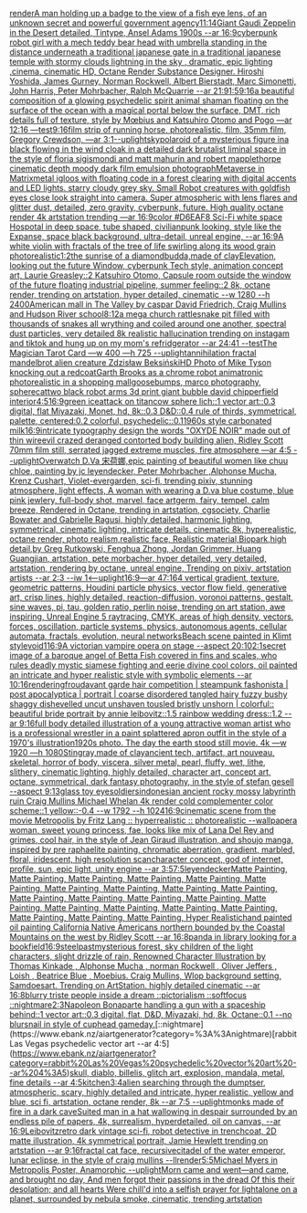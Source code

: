 [render](https://www.ebank.nz/aiartgenerator?category=render)[A man holding up a badge to the view of a fish eye lens, of an unknown secret and powerful government agency](https://www.ebank.nz/aiartgenerator?category=A%20man%20holding%20up%20a%20badge%20to%20the%20view%20of%20a%20fish%20eye%20lens%2C%20of%20an%20unknown%20secret%20and%20powerful%20government%20agency)[11:14](https://www.ebank.nz/aiartgenerator?category=11%3A14)[Giant Gaudi Zeppelin in the Desert detailed, Tintype, Ansel Adams 1900s --ar 16:9](https://www.ebank.nz/aiartgenerator?category=Giant%20Gaudi%20Zeppelin%20in%20the%20Desert%20detailed%2C%20Tintype%2C%20Ansel%20Adams%201900s%20--ar%2016%3A9)[cyberpunk robot girl with a mech teddy bear head with umbrella standing in the distance underneath a traditional japanese gate in a traditional japanese temple with stormy clouds lightning in the sky , dramatic, epic lighting ,cinema, cinematic HD, Octane Render Substance Designer. Hiroshi Yoshida, James Gurney, Norman Rockwell, Albert Bierstadt, Marc Simonetti, John Harris, Peter Mohrbacher, Ralph McQuarrie --ar 21:9](https://www.ebank.nz/aiartgenerator?category=cyberpunk%20robot%20girl%20with%20a%20mech%20teddy%20bear%20head%20with%20umbrella%20standing%20in%20the%20distance%20underneath%20a%20traditional%20japanese%20gate%20in%20a%20traditional%20japanese%20temple%20with%20stormy%20clouds%20lightning%20in%20the%20sky%20%2C%20dramatic%2C%20epic%20lighting%20%2Ccinema%2C%20cinematic%20HD%2C%20Octane%20Render%20Substance%20Designer.%20Hiroshi%20Yoshida%2C%20James%20Gurney%2C%20Norman%20Rockwell%2C%20Albert%20Bierstadt%2C%20Marc%20Simonetti%2C%20John%20Harris%2C%20Peter%20Mohrbacher%2C%20Ralph%20McQuarrie%20--ar%2021%3A9)[1:5](https://www.ebank.nz/aiartgenerator?category=1%3A5)[9:16](https://www.ebank.nz/aiartgenerator?category=9%3A16)[a beautiful composition of a glowing psychedelic spirit animal shaman floating on the surface of the ocean with a magical portal below the surface, DMT,  rich details full of texture, style by Mœbius and Katsuhiro Otomo and Pogo —ar 12:16 —test](https://www.ebank.nz/aiartgenerator?category=a%20beautiful%20composition%20of%20a%20glowing%20psychedelic%20spirit%20animal%20shaman%20floating%20on%20the%20surface%20of%20the%20ocean%20with%20a%20magical%20portal%20below%20the%20surface%2C%20DMT%2C%20%20rich%20details%20full%20of%20texture%2C%20style%20by%20M%C5%93bius%20and%20Katsuhiro%20Otomo%20and%20Pogo%20%E2%80%94ar%2012%3A16%20%E2%80%94test)[9:16](https://www.ebank.nz/aiartgenerator?category=9%3A16)[film strip of running horse, photorealistic, film, 35mm film, Gregory Crewdson, —ar 3:1](https://www.ebank.nz/aiartgenerator?category=film%20strip%20of%20running%20horse%2C%20photorealistic%2C%20film%2C%2035mm%20film%2C%20Gregory%20Crewdson%2C%20%E2%80%94ar%203%3A1)[--uplight](https://www.ebank.nz/aiartgenerator?category=--uplight)[sky](https://www.ebank.nz/aiartgenerator?category=sky)[polaroid of a mysterious figure ina black flowing in the wind cloak in a detailed dark brutalist liminal space in the style of floria sigismondi and matt mahurin and robert mapplethorpe cinematic depth moody dark film emulsion photograph](https://www.ebank.nz/aiartgenerator?category=polaroid%20of%20a%20mysterious%20figure%20ina%20black%20flowing%20in%20the%20wind%20cloak%20in%20a%20detailed%20dark%20brutalist%20liminal%20space%20in%20the%20style%20of%20floria%20sigismondi%20and%20matt%20mahurin%20and%20robert%20mapplethorpe%20cinematic%20depth%20moody%20dark%20film%20emulsion%20photograph)[Metaverse in Matrix](https://www.ebank.nz/aiartgenerator?category=Metaverse%20in%20Matrix)[metal igloos with floating code in a forest clearing with digital accents and LED lights. starry cloudy grey sky. Small Robot creatures with goldfish eyes close look straight into camera. Super atmospheric with lens flares and glitter dust, detailed, zero gravity, cyberpunk, future. High quality octane render 4k artstation trending —ar 16:9](https://www.ebank.nz/aiartgenerator?category=metal%20igloos%20with%20floating%20code%20in%20a%20forest%20clearing%20with%20digital%20accents%20and%20LED%20lights.%20starry%20cloudy%20grey%20sky.%20Small%20Robot%20creatures%20with%20goldfish%20eyes%20close%20look%20straight%20into%20camera.%20Super%20atmospheric%20with%20lens%20flares%20and%20glitter%20dust%2C%20detailed%2C%20zero%20gravity%2C%20cyberpunk%2C%20future.%20High%20quality%20octane%20render%204k%20artstation%20trending%20%E2%80%94ar%2016%3A9)[color #D6EAF8 Sci-Fi white space Hospotal in deep space, tube shaped, civilianpunk looking, style like the Expanse, space black background, ultra-detail, unreal engine, --ar 16:9](https://www.ebank.nz/aiartgenerator?category=color%20%23D6EAF8%20Sci-Fi%20white%20space%20Hospotal%20in%20deep%20space%2C%20tube%20shaped%2C%20civilianpunk%20looking%2C%20style%20like%20the%20Expanse%2C%20space%20black%20background%2C%20ultra-detail%2C%20unreal%20engine%2C%20--ar%2016%3A9)[A white violin with fractals  of the tree of life swirling along its wood grain photorealistic](https://www.ebank.nz/aiartgenerator?category=A%20white%20violin%20with%20fractals%20%20of%20the%20tree%20of%20life%20swirling%20along%20its%20wood%20grain%20photorealistic)[](https://www.ebank.nz/aiartgenerator?category=)[1:2](https://www.ebank.nz/aiartgenerator?category=1%3A2)[the sunrise of a diamond](https://www.ebank.nz/aiartgenerator?category=the%20sunrise%20of%20a%20diamond)[budda,made of clay](https://www.ebank.nz/aiartgenerator?category=budda%2Cmade%20of%20clay)[Elevation, looking out the future Window, cyberpunk Tech style, animation concept art, Laurie Greasley::2 Katsuhiro Otomo, Capsule room outside the window of the future floating industrial pipeline, summer feeling::2 8k, octane render, trending on artstation, hyper detailed, cinematic --w 1280 --h 2400](https://www.ebank.nz/aiartgenerator?category=Elevation%2C%20looking%20out%20the%20future%20Window%2C%20cyberpunk%20Tech%20style%2C%20animation%20concept%20art%2C%20Laurie%20Greasley%3A%3A2%20Katsuhiro%20Otomo%2C%20Capsule%20room%20outside%20the%20window%20of%20the%20future%20floating%20industrial%20pipeline%2C%20summer%20feeling%3A%3A2%208k%2C%20octane%20render%2C%20trending%20on%20artstation%2C%20hyper%20detailed%2C%20cinematic%20--w%201280%20--h%202400)[American mall in The Valley by caspar David Friedrich, Craig Mullins and Hudson River school](https://www.ebank.nz/aiartgenerator?category=American%20mall%20in%20The%20Valley%20by%20caspar%20David%20Friedrich%2C%20Craig%20Mullins%20and%20Hudson%20River%20school)[8:12](https://www.ebank.nz/aiartgenerator?category=8%3A12)[a mega church rattlesnake pit filled with thousands of snakes all wrything and coiled around one another, spectral dust particles, very detailed 8k realistic hallucination trending on instagam and tiktok and hung up on my mom's refridgerator --ar 24:41 --test](https://www.ebank.nz/aiartgenerator?category=a%20mega%20church%20rattlesnake%20pit%20filled%20with%20thousands%20of%20snakes%20all%20wrything%20and%20coiled%20around%20one%20another%2C%20spectral%20dust%20particles%2C%20very%20detailed%208k%20realistic%20hallucination%20trending%20on%20instagam%20and%20tiktok%20and%20hung%20up%20on%20my%20mom%27s%20refridgerator%20--ar%2024%3A41%20--test)[The Magician Tarot Card —w 400 —h 725 --uplight](https://www.ebank.nz/aiartgenerator?category=The%20Magician%20Tarot%20Card%20%E2%80%94w%20400%20%E2%80%94h%20725%20--uplight)[annihilation fractal mandelbrot alien creature Zdzisław Beksiński](https://www.ebank.nz/aiartgenerator?category=annihilation%20fractal%20mandelbrot%20alien%20creature%20Zdzis%C5%82aw%20Beksi%C5%84ski)[HD Photo of Mike Tyson knocking out a redcoat](https://www.ebank.nz/aiartgenerator?category=HD%20Photo%20of%20Mike%20Tyson%20knocking%20out%20a%20redcoat)[Garth Brooks as a chrome robot animatronic photorealistic in a shopping mall](https://www.ebank.nz/aiartgenerator?category=Garth%20Brooks%20as%20a%20chrome%20robot%20animatronic%20photorealistic%20in%20a%20shopping%20mall)[goosebumps, marco photography, sphere](https://www.ebank.nz/aiartgenerator?category=goosebumps%2C%20marco%20photography%2C%20sphere)[cat](https://www.ebank.nz/aiartgenerator?category=cat)[two black robot arms 3d print giant bubble david chipperfield interior](https://www.ebank.nz/aiartgenerator?category=two%20black%20robot%20arms%203d%20print%20giant%20bubble%20david%20chipperfield%20interior)[4:5](https://www.ebank.nz/aiartgenerator?category=4%3A5)[16:9](https://www.ebank.nz/aiartgenerator?category=16%3A9)[green ice](https://www.ebank.nz/aiartgenerator?category=green%20ice)[attack on titan](https://www.ebank.nz/aiartgenerator?category=attack%20on%20titan)[cow sphere lich::1 vector art::0.3 digital, flat Miyazaki, Monet, hd, 8k::0.3 D&D::0.4 rule of thirds, symmetrical, palette, centered:0.2 colorful, psychedelic::0.1](https://www.ebank.nz/aiartgenerator?category=cow%20sphere%20lich%3A%3A1%20vector%20art%3A%3A0.3%20digital%2C%20flat%20Miyazaki%2C%20Monet%2C%20hd%2C%208k%3A%3A0.3%20D%26D%3A%3A0.4%20rule%20of%20thirds%2C%20symmetrical%2C%20palette%2C%20centered%3A0.2%20colorful%2C%20psychedelic%3A%3A0.1)[](https://www.ebank.nz/aiartgenerator?category=)[1960s style carbonated milk](https://www.ebank.nz/aiartgenerator?category=1960s%20style%20carbonated%20milk)[16:9](https://www.ebank.nz/aiartgenerator?category=16%3A9)[intricate typography design the words "OXYDE NOIR" made out of thin wire](https://www.ebank.nz/aiartgenerator?category=intricate%20typography%20design%20the%20words%20%22OXYDE%20NOIR%22%20made%20out%20of%20thin%20wire)[evil crazed deranged contorted body building alien, Ridley Scott 70mm film still, serrated jagged extreme muscles, fire atmosphere  —ar 4:5 --uplight](https://www.ebank.nz/aiartgenerator?category=evil%20crazed%20deranged%20contorted%20body%20building%20alien%2C%20Ridley%20Scott%2070mm%20film%20still%2C%20serrated%20jagged%20extreme%20muscles%2C%20fire%20atmosphere%20%20%E2%80%94ar%204%3A5%20--uplight)[Overwatch D.Va 宋荷娜,epic painting of beautiful women like chuu chloe, painting by jc leyendecker, Peter Mohrbacher ,Alphonse Mucha, Krenz Cushart, Violet-evergarden, sci-fi,  trending pixiv, stunning atmosphere, light effects, A woman with wearing a D.va blue costume,  blue pink jewlery, full-body shot, marvel, face artgerm, fairy, tempel, calm breeze, Rendered in Octane, trending in artstation, cgsociety, Charlie Bowater and Gabrielle Ragusi, highly detailed, harmonic lighting, symmetrical, cinematic lighting, intricate details, cinematic 8k, hyperealistic, octane render, photo realism,realistic face, Realistic material,Biopark,high detail,by Greg Rutkowski, Fenghua Zhong, Jordan Grimmer, Huang Guangjian, artstation, pete morbacher, hyper detailed, very detailed, artstation, rendering by octane, unreal engine, Trending on pixiv, artstation artists --ar 2:3 --iw 1](https://www.ebank.nz/aiartgenerator?category=Overwatch%20D.Va%20%E5%AE%8B%E8%8D%B7%E5%A8%9C%2Cepic%20painting%20of%20beautiful%20women%20like%20chuu%20chloe%2C%20painting%20by%20jc%20leyendecker%2C%20Peter%20Mohrbacher%20%2CAlphonse%20Mucha%2C%20Krenz%20Cushart%2C%20Violet-evergarden%2C%20sci-fi%2C%20%20trending%20pixiv%2C%20stunning%20atmosphere%2C%20light%20effects%2C%20A%20woman%20with%20wearing%20a%20D.va%20blue%20costume%2C%20%20blue%20pink%20jewlery%2C%20full-body%20shot%2C%20marvel%2C%20face%20artgerm%2C%20fairy%2C%20tempel%2C%20calm%20breeze%2C%20Rendered%20in%20Octane%2C%20trending%20in%20artstation%2C%20cgsociety%2C%20Charlie%20Bowater%20and%20Gabrielle%20Ragusi%2C%20highly%20detailed%2C%20harmonic%20lighting%2C%20symmetrical%2C%20cinematic%20lighting%2C%20intricate%20details%2C%20cinematic%208k%2C%20hyperealistic%2C%20octane%20render%2C%20photo%20realism%2Crealistic%20face%2C%20Realistic%20material%2CBiopark%2Chigh%20detail%2Cby%20Greg%20Rutkowski%2C%20Fenghua%20Zhong%2C%20Jordan%20Grimmer%2C%20Huang%20Guangjian%2C%20artstation%2C%20pete%20morbacher%2C%20hyper%20detailed%2C%20very%20detailed%2C%20artstation%2C%20rendering%20by%20octane%2C%20unreal%20engine%2C%20Trending%20on%20pixiv%2C%20artstation%20artists%20--ar%202%3A3%20--iw%201)[<--uplight](https://www.ebank.nz/aiartgenerator?category=%3C--uplight)[16:9](https://www.ebank.nz/aiartgenerator?category=16%3A9)[—ar 47:164 vertical gradient, texture, geometric patterns, Houdini particle physics, vector flow field, generative art, crisp lines, highly detailed, reaction-diffusion, voronoi patterns, gestalt, sine waves, pi, tau, golden ratio, perlin noise, trending on art station, awe inspiring, Unreal Engine 5 raytracing, CMYK, areas of high density, vectors, forces, oscillation, particle systems, physics, autonomous agents, cellular automata, fractals, evolution, neural networks](https://www.ebank.nz/aiartgenerator?category=%E2%80%94ar%2047%3A164%20vertical%20gradient%2C%20texture%2C%20geometric%20patterns%2C%20Houdini%20particle%20physics%2C%20vector%20flow%20field%2C%20generative%20art%2C%20crisp%20lines%2C%20highly%20detailed%2C%20reaction-diffusion%2C%20voronoi%20patterns%2C%20gestalt%2C%20sine%20waves%2C%20pi%2C%20tau%2C%20golden%20ratio%2C%20perlin%20noise%2C%20trending%20on%20art%20station%2C%20awe%20inspiring%2C%20Unreal%20Engine%205%20raytracing%2C%20CMYK%2C%20areas%20of%20high%20density%2C%20vectors%2C%20forces%2C%20oscillation%2C%20particle%20systems%2C%20physics%2C%20autonomous%20agents%2C%20cellular%20automata%2C%20fractals%2C%20evolution%2C%20neural%20networks)[Beach scene painted in Klimt style](https://www.ebank.nz/aiartgenerator?category=Beach%20scene%20painted%20in%20Klimt%20style)[void](https://www.ebank.nz/aiartgenerator?category=void)[1](https://www.ebank.nz/aiartgenerator?category=1)[16:9](https://www.ebank.nz/aiartgenerator?category=16%3A9)[](https://www.ebank.nz/aiartgenerator?category=)[A victorian vampire opera on stage --aspect 20:10](https://www.ebank.nz/aiartgenerator?category=A%20victorian%20vampire%20opera%20on%20stage%20--aspect%2020%3A10)[2:1](https://www.ebank.nz/aiartgenerator?category=2%3A1)[secret image of a baroque angel of Betta Fish covered in fins and scales, who rules deadly mystic siamese fighting and eerie divine cool colors, oil painted an intricate and hyper realistic style with symbolic elements --ar 10:16](https://www.ebank.nz/aiartgenerator?category=secret%20image%20of%20a%20baroque%20angel%20of%20Betta%20Fish%20covered%20in%20fins%20and%20scales%2C%20who%20rules%20deadly%20mystic%20siamese%20fighting%20and%20eerie%20divine%20cool%20colors%2C%20oil%20painted%20an%20intricate%20and%20hyper%20realistic%20style%20with%20symbolic%20elements%20--ar%2010%3A16)[rendering](https://www.ebank.nz/aiartgenerator?category=rendering)[froud](https://www.ebank.nz/aiartgenerator?category=froud)[avant garde hair competition | steampunk fashonista | post apocalyptica | portrait | coarse disordered tangled hairy fuzzy bushy shaggy dishevelled uncut unshaven tousled bristly unshorn | colorful:: beautiful bride portrait by annie leibovitz::1.5 rainbow wedding dress::1.2 --ar 9:16](https://www.ebank.nz/aiartgenerator?category=avant%20garde%20hair%20competition%20%7C%20steampunk%20fashonista%20%7C%20post%20apocalyptica%20%7C%20portrait%20%7C%20coarse%20disordered%20tangled%20hairy%20fuzzy%20bushy%20shaggy%20dishevelled%20uncut%20unshaven%20tousled%20bristly%20unshorn%20%7C%20colorful%3A%3A%20beautiful%20bride%20portrait%20by%20annie%20leibovitz%3A%3A1.5%20rainbow%20wedding%20dress%3A%3A1.2%20--ar%209%3A16)[full body detailed illustration of a young attractive woman artist who is a professional wrestler in a paint splattered apron outfit in the style of a 1970's illustration](https://www.ebank.nz/aiartgenerator?category=full%20body%20detailed%20illustration%20of%20a%20young%20attractive%20woman%20artist%20who%20is%20a%20professional%20wrestler%20in%20a%20paint%20splattered%20apron%20outfit%20in%20the%20style%20of%20a%201970%27s%20illustration)[1920s photo. The day the earth stood still movie. 4k —w 1920 —h 1080](https://www.ebank.nz/aiartgenerator?category=1920s%20photo.%20The%20day%20the%20earth%20stood%20still%20movie.%204k%20%E2%80%94w%201920%20%E2%80%94h%201080)[Stingray,made of clay](https://www.ebank.nz/aiartgenerator?category=Stingray%2Cmade%20of%20clay)[ancient tech, artifact, art nouveau, skeletal, horror of body, viscera, silver metal, pearl, fluffy, wet, lithe, slithery, cinematic lighting, highly detailed, character art, concept art, octane, symmetrical, dark fantasy photography, in the style of stefan gesell --aspect 9:13](https://www.ebank.nz/aiartgenerator?category=ancient%20tech%2C%20artifact%2C%20art%20nouveau%2C%20skeletal%2C%20horror%20of%20body%2C%20viscera%2C%20silver%20metal%2C%20pearl%2C%20fluffy%2C%20wet%2C%20lithe%2C%20slithery%2C%20cinematic%20lighting%2C%20highly%20detailed%2C%20character%20art%2C%20concept%20art%2C%20octane%2C%20symmetrical%2C%20dark%20fantasy%20photography%2C%20in%20the%20style%20of%20stefan%20gesell%20--aspect%209%3A13)[glass toy eye](https://www.ebank.nz/aiartgenerator?category=glass%20toy%20eye)[soldiers](https://www.ebank.nz/aiartgenerator?category=soldiers)[indonesian ancient rocky mossy labyrinth ruin Craig Mullins Michael Whelan 4k render cold complementer color scheme::1 yellow::-0.4  --w 1792 --h 1024](https://www.ebank.nz/aiartgenerator?category=indonesian%20ancient%20rocky%20mossy%20labyrinth%20ruin%20Craig%20Mullins%20Michael%20Whelan%204k%20render%20cold%20complementer%20color%20scheme%3A%3A1%20yellow%3A%3A-0.4%20%20--w%201792%20--h%201024)[16:9](https://www.ebank.nz/aiartgenerator?category=16%3A9)[cinematic scene from the movie Metropolis by Fritz Lang :: hyperrealistic :: photorealistic --wallpaper](https://www.ebank.nz/aiartgenerator?category=cinematic%20scene%20from%20the%20movie%20Metropolis%20by%20Fritz%20Lang%20%3A%3A%20hyperrealistic%20%3A%3A%20photorealistic%20--wallpaper)[a woman, sweet young princess, fae, looks like mix of Lana Del Rey and grimes, cool hair, in the style of Jean Giraud illustration, and shoujo manga, inspired by pre raphaelite painting, chromatic aberration, gradient, marbled, floral, iridescent, high resolution scan](https://www.ebank.nz/aiartgenerator?category=a%20woman%2C%20sweet%20young%20princess%2C%20fae%2C%20looks%20like%20mix%20of%20Lana%20Del%20Rey%20and%20grimes%2C%20cool%20hair%2C%20in%20the%20style%20of%20Jean%20Giraud%20illustration%2C%20and%20shoujo%20manga%2C%20inspired%20by%20pre%20raphaelite%20painting%2C%20chromatic%20aberration%2C%20gradient%2C%20marbled%2C%20floral%2C%20iridescent%2C%20high%20resolution%20scan)[character concept, god of internet, profile, sun, epic light, unity engine --ar 3:5](https://www.ebank.nz/aiartgenerator?category=character%20concept%2C%20god%20of%20internet%2C%20profile%2C%20sun%2C%20epic%20light%2C%20unity%20engine%20--ar%203%3A5)[7:5](https://www.ebank.nz/aiartgenerator?category=7%3A5)[leyendecker](https://www.ebank.nz/aiartgenerator?category=leyendecker)[Matte Painting, Matte Painting, Matte Painting, Matte Painting, Matte Painting, Matte Painting, Matte Painting, Matte Painting, Matte Painting, Matte Painting, Matte Painting, Matte Painting, Matte Painting, Matte Painting, Matte Painting, Matte Painting, Matte Painting, Matte Painting, Matte Painting, Matte Painting, Matte Painting, Matte Painting, Hyper Realistic](https://www.ebank.nz/aiartgenerator?category=Matte%20Painting%2C%20Matte%20Painting%2C%20Matte%20Painting%2C%20Matte%20Painting%2C%20Matte%20Painting%2C%20Matte%20Painting%2C%20Matte%20Painting%2C%20Matte%20Painting%2C%20Matte%20Painting%2C%20Matte%20Painting%2C%20Matte%20Painting%2C%20Matte%20Painting%2C%20Matte%20Painting%2C%20Matte%20Painting%2C%20Matte%20Painting%2C%20Matte%20Painting%2C%20Matte%20Painting%2C%20Matte%20Painting%2C%20Matte%20Painting%2C%20Matte%20Painting%2C%20Matte%20Painting%2C%20Matte%20Painting%2C%20Hyper%20Realistic)[hand painted oil painting California Native Americans northern bounded by the Coastal Mountains on the west by Ridley Scott --ar 16:8](https://www.ebank.nz/aiartgenerator?category=hand%20painted%20oil%20painting%20California%20Native%20Americans%20northern%20bounded%20by%20the%20Coastal%20Mountains%20on%20the%20west%20by%20Ridley%20Scott%20--ar%2016%3A8)[panda in library looking for a book](https://www.ebank.nz/aiartgenerator?category=panda%20in%20library%20looking%20for%20a%20book)[field](https://www.ebank.nz/aiartgenerator?category=field)[16:9](https://www.ebank.nz/aiartgenerator?category=16%3A9)[steel](https://www.ebank.nz/aiartgenerator?category=steel)[past](https://www.ebank.nz/aiartgenerator?category=past)[mysterious forest, sky children of the light characters, slight drizzle of rain, Renowned Character Illustration by Thomas Kinkade , Alphonse Mucha , norman Rockwell , Oliver Jeffers , Loish , Beatrice Blue , Moebius. Craig Mullins, Wlop background setting, Samdoesart. Trending on ArtStation. highly detailed cinematic --ar 16:8](https://www.ebank.nz/aiartgenerator?category=mysterious%20forest%2C%20sky%20children%20of%20the%20light%20characters%2C%20slight%20drizzle%20of%20rain%2C%20Renowned%20Character%20Illustration%20by%20Thomas%20Kinkade%20%2C%20Alphonse%20Mucha%20%2C%20norman%20Rockwell%20%2C%20Oliver%20Jeffers%20%2C%20Loish%20%2C%20Beatrice%20Blue%20%2C%20Moebius.%20Craig%20Mullins%2C%20Wlop%20background%20setting%2C%20Samdoesart.%20Trending%20on%20ArtStation.%20highly%20detailed%20cinematic%20--ar%2016%3A8)[blurry triste people inside a dream ::pictorialism ::softfocus ::nightmare](https://www.ebank.nz/aiartgenerator?category=blurry%20triste%20people%20inside%20a%20dream%20%3A%3Apictorialism%20%3A%3Asoftfocus%20%3A%3Anightmare)[2:3](https://www.ebank.nz/aiartgenerator?category=2%3A3)[Napoleon Bonaparte handling a gun with a spaceship behind::1 vector art::0.3 digital, flat, D&D, Miyazaki, hd, 8k, Octane::0.1 --no blur](https://www.ebank.nz/aiartgenerator?category=Napoleon%20Bonaparte%20handling%20a%20gun%20with%20a%20spaceship%20behind%3A%3A1%20vector%20art%3A%3A0.3%20digital%2C%20flat%2C%20D%26D%2C%20Miyazaki%2C%20hd%2C%208k%2C%20Octane%3A%3A0.1%20--no%20blur)[snail in style of cuphead game](https://www.ebank.nz/aiartgenerator?category=snail%20in%20style%20of%20cuphead%20game)[day.](https://www.ebank.nz/aiartgenerator?category=day.)[::nightmare](https://www.ebank.nz/aiartgenerator?category=%3A%3Anightmare)[rabbit Las Vegas psychedelic vector art --ar 4:5](https://www.ebank.nz/aiartgenerator?category=rabbit%20Las%20Vegas%20psychedelic%20vector%20art%20--ar%204%3A5)[skull, diablo, billelis, glitch art, explosion, mandala, metal, fine details --ar 4:5](https://www.ebank.nz/aiartgenerator?category=skull%2C%20diablo%2C%20billelis%2C%20glitch%20art%2C%20explosion%2C%20mandala%2C%20metal%2C%20fine%20details%20--ar%204%3A5)[kitchen](https://www.ebank.nz/aiartgenerator?category=kitchen)[3:4](https://www.ebank.nz/aiartgenerator?category=3%3A4)[alien searching through the dumptser, atmospheric, scary, highly detailed and intricate, hyper realistic, yellow and blue, sci fi, artstation, octane render, 8k --ar 7:5 --uplight](https://www.ebank.nz/aiartgenerator?category=alien%20searching%20through%20the%20dumptser%2C%20atmospheric%2C%20scary%2C%20highly%20detailed%20and%20intricate%2C%20hyper%20realistic%2C%20yellow%20and%20blue%2C%20sci%20fi%2C%20artstation%2C%20octane%20render%2C%208k%20--ar%207%3A5%20--uplight)[monks made of fire in a dark cave](https://www.ebank.nz/aiartgenerator?category=monks%20made%20of%20fire%20in%20a%20dark%20cave)[Suited man in a hat wallowing in despair surrounded by an endless pile of papers, 4k, surrealism, hyperdetailed, oil on canvas, --ar 16:9](https://www.ebank.nz/aiartgenerator?category=Suited%20man%20in%20a%20hat%20wallowing%20in%20despair%20surrounded%20by%20an%20endless%20pile%20of%20papers%2C%204k%2C%20surrealism%2C%20hyperdetailed%2C%20oil%20on%20canvas%2C%20--ar%2016%3A9)[Leibovitz](https://www.ebank.nz/aiartgenerator?category=Leibovitz)[retro dark vintage sci-fi, robot detective in trenchcoat, 2D matte illustration, 4k symmetrical portrait, Jamie Hewlett trending on artstation --ar 9:16](https://www.ebank.nz/aiartgenerator?category=retro%20dark%20vintage%20sci-fi%2C%20robot%20detective%20in%20trenchcoat%2C%202D%20matte%20illustration%2C%204k%20symmetrical%20portrait%2C%20Jamie%20Hewlett%20trending%20on%20artstation%20--ar%209%3A16)[fractal cat face, recursive](https://www.ebank.nz/aiartgenerator?category=fractal%20cat%20face%2C%20recursive)[citadel of the water emperor, lunar eclipse, in the style of craig mullins --ll](https://www.ebank.nz/aiartgenerator?category=citadel%20of%20the%20water%20emperor%2C%20lunar%20eclipse%2C%20in%20the%20style%20of%20craig%20mullins%20--ll)[render](https://www.ebank.nz/aiartgenerator?category=render)[5:5](https://www.ebank.nz/aiartgenerator?category=5%3A5)[Michael Myers in Metropolis Poster, Anamorphic --uplight](https://www.ebank.nz/aiartgenerator?category=Michael%20Myers%20in%20Metropolis%20Poster%2C%20Anamorphic%20--uplight)[Morn came and went—and came, and brought no day, And men forgot their passions in the dread Of this their desolation; and all hearts Were chill'd into a selfish prayer for light](https://www.ebank.nz/aiartgenerator?category=Morn%20came%20and%20went%E2%80%94and%20came%2C%20and%20brought%20no%20day%2C%20And%20men%20forgot%20their%20passions%20in%20the%20dread%20Of%20this%20their%20desolation%3B%20and%20all%20hearts%20Were%20chill%27d%20into%20a%20selfish%20prayer%20for%20light)[alone on a planet, surrounded by nebula smoke, cinematic, trending artstation](https://www.ebank.nz/aiartgenerator?category=alone%20on%20a%20planet%2C%20surrounded%20by%20nebula%20smoke%2C%20cinematic%2C%20trending%20artstation)